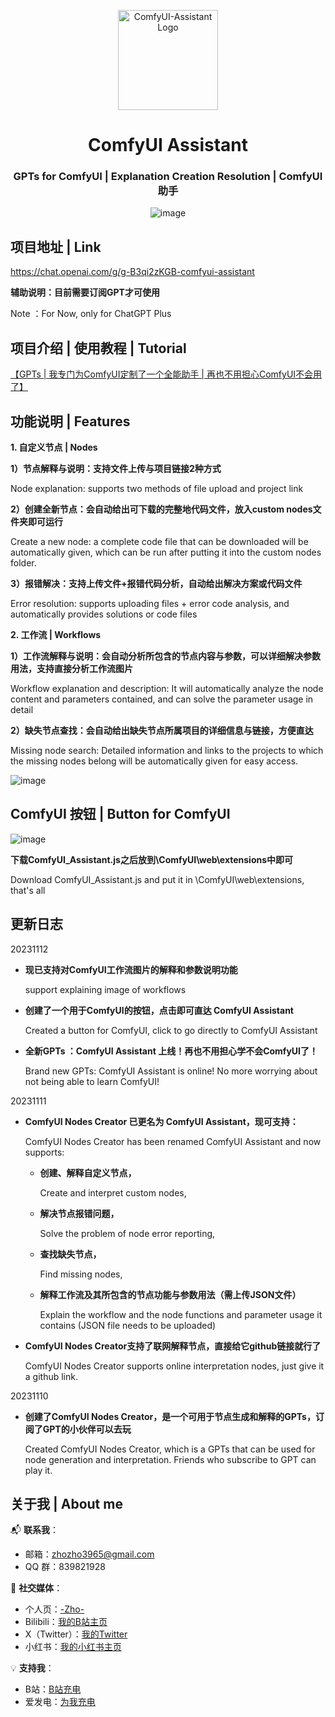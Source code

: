 <p align="center"><img  width="160" src="https://github.com/ZHO-ZHO-ZHO/ComfyUI-Assistant-GPTs/assets/140084057/6efdab80-88ad-4849-bd41-b6a546eb6c6e" alt="ComfyUI-Assistant Logo" /></p>

<h1 align="center">ComfyUI Assistant</h1>


<div align="center">

### **GPTs for ComfyUI    |    Explanation Creation Resolution    |    ComfyUI 助手**

![image](https://github.com/ZHO-ZHO-ZHO/ComfyUI-Assistant-GPTs/assets/140084057/746d882c-603e-42c6-9635-3c2b5f21f93c)


<div align="left">

## 项目地址 | Link

https://chat.openai.com/g/g-B3qi2zKGB-comfyui-assistant

**辅助说明：目前需要订阅GPT才可使用**

 Note ：For Now, only for ChatGPT Plus

## 项目介绍 | 使用教程 | Tutorial

[【GPTs | 我专门为ComfyUI定制了一个全能助手 | 再也不用担心ComfyUI不会用了】](https://www.bilibili.com/video/BV1LC4y1E78n/?share_source=copy_web&vd_source=aa2245cc0c4c36a0387a65937847fd3c)

## 功能说明 | Features

**1. 自定义节点 | Nodes**

   **1）节点解释与说明：支持文件上传与项目链接2种方式**
   
   Node explanation: supports two methods of file upload and project link

   **2）创建全新节点：会自动给出可下载的完整地代码文件，放入custom nodes文件夹即可运行**
   
   Create a new node: a complete code file that can be downloaded will be automatically given, which can be run after putting it into the custom nodes folder.

   **3）报错解决：支持上传文件+报错代码分析，自动给出解决方案或代码文件**
   
   Error resolution: supports uploading files + error code analysis, and automatically provides solutions or code files

**2. 工作流 | Workflows**

   **1）工作流解释与说明：会自动分析所包含的节点内容与参数，可以详细解决参数用法，支持直接分析工作流图片**
   
   Workflow explanation and description: It will automatically analyze the node content and parameters contained, and can solve the parameter usage in detail

   **2）缺失节点查找：会自动给出缺失节点所属项目的详细信息与链接，方便直达**
   
   Missing node search: Detailed information and links to the projects to which the missing nodes belong will be automatically given for easy access.


![image](https://github.com/ZHO-ZHO-ZHO/ComfyUI-Assistant-GPTs/assets/140084057/5b383d5d-a8b3-4491-b039-9f80e0847364)


## ComfyUI 按钮 | Button for ComfyUI 

![image](https://github.com/ZHO-ZHO-ZHO/ComfyUI-Assistant-GPTs/assets/140084057/1d744de1-9c98-487f-9e4e-f1583c710c6e)

**下载ComfyUI_Assistant.js之后放到\ComfyUI\web\extensions中即可**

Download ComfyUI_Assistant.js and put it in \ComfyUI\web\extensions, that's all



## 更新日志

20231112

- **现已支持对ComfyUI工作流图片的解释和参数说明功能**

  support explaining image of workflows

- **创建了一个用于ComfyUI的按钮，点击即可直达 ComfyUI Assistant**
  
  Created a button for ComfyUI, click to go directly to ComfyUI Assistant

- **全新GPTs ：ComfyUI Assistant 上线！再也不用担心学不会ComfyUI了！**
  
  Brand new GPTs: ComfyUI Assistant is online! No more worrying about not being able to learn ComfyUI!

20231111
- **ComfyUI Nodes Creator 已更名为 ComfyUI Assistant，现可支持：**
  
  ComfyUI Nodes Creator has been renamed ComfyUI Assistant and now supports:
  
  - **创建、解释自定义节点，**
    
    Create and interpret custom nodes,
  - **解决节点报错问题，**
    
    Solve the problem of node error reporting,
  - **查找缺失节点，**
    
    Find missing nodes,
  - **解释工作流及其所包含的节点功能与参数用法（需上传JSON文件）**
    
    Explain the workflow and the node functions and parameter usage it contains (JSON file needs to be uploaded)

- **ComfyUI Nodes Creator支持了联网解释节点，直接给它github链接就行了**
  
  ComfyUI Nodes Creator supports online interpretation nodes, just give it a github link.


20231110
- **创建了ComfyUI Nodes Creator，是一个可用于节点生成和解释的GPTs，订阅了GPT的小伙伴可以去玩**
  
  Created ComfyUI Nodes Creator, which is a GPTs that can be used for node generation and interpretation. Friends who subscribe to GPT can play it.


## 关于我 | About me

📬 **联系我**：
- 邮箱：zhozho3965@gmail.com
- QQ 群：839821928

🔗 **社交媒体**：
- 个人页：[-Zho-](https://jike.city/zho)
- Bilibili：[我的B站主页](https://space.bilibili.com/484366804)
- X（Twitter）：[我的Twitter](https://twitter.com/ZHOZHO672070)
- 小红书：[我的小红书主页](https://www.xiaohongshu.com/user/profile/63f11530000000001001e0c8?xhsshare=CopyLink&appuid=63f11530000000001001e0c8&apptime=1690528872)

💡 **支持我**：
- B站：[B站充电](https://space.bilibili.com/484366804)
- 爱发电：[为我充电](https://afdian.net/a/ZHOZHO)
